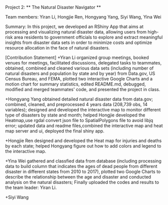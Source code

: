 
Project 2: ** The Natural Disaster Navigator **

Team members: Yiran Li, Hongjie Ren, Hongyang Yang, Siyi Wang, Yina Wei

Summary: In this project, we developed an RShiny App that aims at processing and visualizing natural disaster data, allowing users from high-risk area residents to government officials to explore and extract meaningful insights from disaster data sets in order to minimize costs and optimize resource allocation in the face of natural disasters.

[Contribution Statement] 
  +Yiran Li organized group meetings, booked venues for meetings, facilitated discussions, delegated tasks to teammates, obtained, combined and cleaned various data sets (including number of natural disasters and population by state and by year) from Data.gov, US Census Bureau, and FEMA, plotted two interactive Google Charts and a motion chart for summary statistics, edited README.md, debugged, modified and merged teammates' code, and presented the project in class.
  
  +Hongyang Yang obtained detailed natural disaster data from data.gov; combined, cleaned, and preprocessed 4 years data (208,739 obs, 14 variables); designed and developed the interactive map to monitor different type of disasters by state and month; helped Hongjie developed the Heatmap,use rgdal convert json file to SpatialPolygons file to avoid libjq error; updated data and readme files,combined the interactive map and heat map server and ui, deployed the final shiny app.
   
  +Hongjie Ren designed and developed the Heat map for injuries and deaths by each state; helped Hongyang figure out how to add colors and legend to the interactive map.

  +Yina Wei gathered and classfied data from database (including processing data to build column that indicates the ages of dead people from different disaster in different states from 2010 to 2017), plotted two Google Charts to describe the relationship between the age and disaster and conducted analysis on the natural disasters; Finally uploaded the codes and results to the team leader: Yiran Li.
  
  +Siyi Wang
  
  
